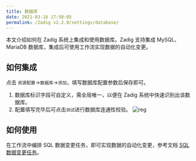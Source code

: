 ```yaml
---
title: 数据库
date: 2021-03-16 17:50:05
permalink: /Zadig v2.2.0/settings/database/
---
```


本文介绍如何在 Zadig 系统上集成和使用数据库。Zadig 支持集成 MySQL、MariaDB 数据库，集成后可使用工作流实现数据的自动化变更。

## 如何集成

点击 `资源配置`->`数据库`->`添加`，填写数据库配置参数后保存即可。
1. 数据库标识字段可自定义，需全局唯一，以便在 Zadig 系统中快速识别出该数据库。
2. 配置填写完毕后可点击`测试`进行数据库连通性校验。
![reg](../../../../_images/add_database.png)

## 如何使用

在工作流中编排 SQL 数据变更任务，即可实现数据的自动化变更，参考文档 [SQL 数据变更任务](/Zadig%20v2.2.0/project/workflow-jobs/#sql-数据变更)。
